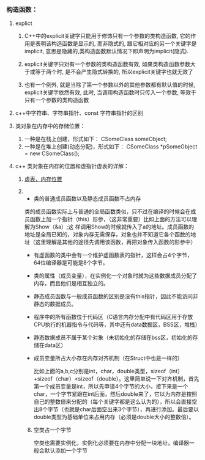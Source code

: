 ### 构造函数：

1. explict
	1. C++中的explicit关键字只能用于修饰只有一个参数的类构造函数, 它的作用是表明该构造函数是显示的, 而非隐式的, 跟它相对应的另一个关键字是implicit, 意思是隐藏的,类构造函数默认情况下即声明为implicit(隐式).

	2. explicit关键字只对有一个参数的类构造函数有效, 如果类构造函数参数大于或等于两个时, 是不会产生隐式转换的, 所以explicit关键字也就无效了
	3. 也有一个例外, 就是当除了第一个参数以外的其他参数都有默认值的时候, explicit关键字依然有效, 此时, 当调用构造函数时只传入一个参数, 等效于只有一个参数的类构造函数

2. c++中字符串、字符串指针、const 字符串指针的区别


3. 类对象在内存中的存储位置：
	1.	一种是在栈上创建，形式如下： CSomeClass someObject;
	2. 一种是在堆上创建(动态分配)，形式如下： CSomeClass *pSomeObject = new CSomeClass();

4. c++ 类对象在内存的位置和虚指针虚表的详解：

	1. [虚表，内存位置](https://www.cnblogs.com/jerry19880126/p/3616999.html)

	2. 
		- 类的普通成员函数以及静态成员函数不占内存

		类的成员函数实际上与普通的全局函数类似，只不过在编译的时候会在成员函数上加一个指针（this）形参，（这非常重要）比如上面的方法可以理解为Show（&a）;这   样调用Show的时候就传入了a的地址。成员函数的地址是全局已知的，对象内存无需保存，对象也并不知道它各个函数的地址（这里理解是其他的途径先调用该函数，再把对象传入函数的形参中）

		- 有虚函数的类中会有一个维护虚函数表的指针，这样会占4个字节，64位编译器是可能是8个字节。
		
		- 类的属性（成员变量），在实例化一个对象时就为这些数据成员分配了内存，而且他们是相互独立的。
		
		- 静态成员函数与一般成员函数的区别是没有this指针，因此不能访问非静态的数据成员。
		
		- 程序中的所有函数位于代码区（C语言内存分配中有代码区用于存放CPU执行的机器指令与代码等，其中还有data数据区，BSS区，堆栈）
		
		- 静态数据成员不属于某个对象（未初始化的存储在bss区，初始化的存储在data区）
		
		- 成员变量所占大小存在内存对齐机制（在Struct中也是一样的）
		
	         比如上面的a,b,c分别是int，char，double类型，sizeof（int）+sizeof（char）<sizeof（double）。这里简单说一下对齐机制，首先第一个成员变量是int，所以先申请4个字节的大小，接下来是一个char，一个字节紧跟在int后面，然后double来了，它以为内存是按照自己的整数倍来分配的（每个关键字都是这么认为的），所以会直接空出8个字节（也就是char后面空出来3个字节），再进行添加。最后要以double类型为基础单位来占用内存（必须是double大小的整数倍）。
		
		8. 空类占一个字节
		
	          空类也需要实例化，实例化必须要在内存中分配一块地址，编译器一般会默认添加一个字节	
		
			